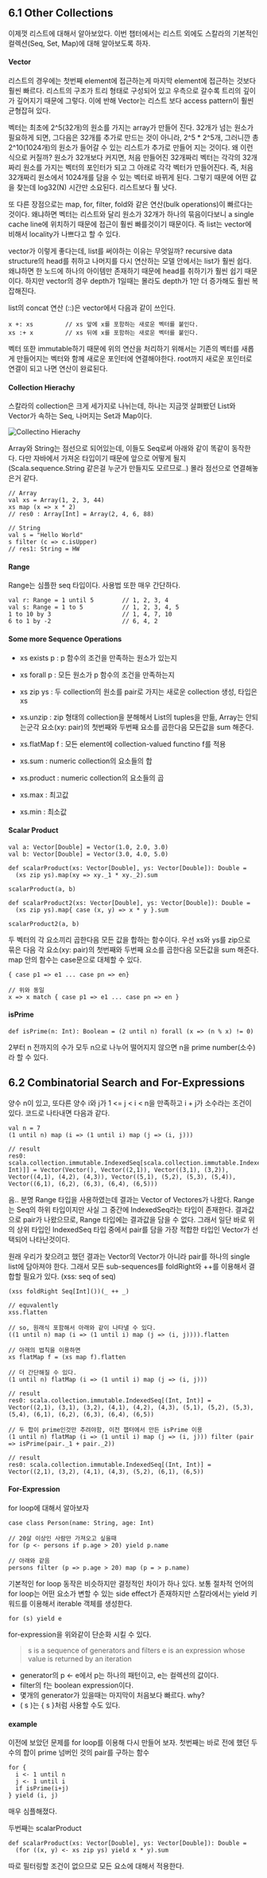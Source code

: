## 6.1 Other Collections

이제껏 리스트에 대해서 알아보았다. 이번 챕터에서는 리스트 외에도 스칼라의 기본적인 컬렉션(Seq, Set, Map)에 대해 알아보도록 하자. 

#### Vector
리스트의 경우에는 첫번째 element에 접근하는게 마지막 element에 접근하는 것보다 훨씬 빠르다. 리스트의 구조가 트리 형태로 구성되어 있고 우측으로 갈수록 트리의 깊이가 깊어지기 때문에 그렇다. 이에 반해 Vector는 리스트 보다 access pattern이 훨씬 균형잡혀 있다.

벡터는 최초에 2^5(32개)의 원소를 가지는 array가 만들어 진다. 32개가 넘는 원소가 필요하게 되면, 그다음은 32개를 추가로 만드는 것이 아니라, 2^5 * 2^5개, 그러니깐 총 2^10(1024개)의 원소가 들어갈 수 있는 리스트가 추가로 만들어 지는 것이다. 왜 이런식으로 커질까? 원소가 32개보다 커지면, 처음 만들어진 32개짜리 벡터는 각각의 32개짜리 원소를 가지는 벡터의 포인터가 되고 그 아래로 각각 벡터가 만들어진다. 즉, 처음 32개짜리 원소에서 1024개를 담을 수 있는 벡터로 바뀌게 된다. 그렇기 때문에 어떤 값을 찾는데 log32(N) 시간만 소요된다. 리스트보다 훨 낫다. 

또 다른 장점으로는 map, for, filter, fold와 같은 연산(bulk operations)이 빠르다는 것이다. 왜냐하면 벡터는 리스트와 달리 원소가 32개가 하나의 묶음이다보니 a single cache line에 위치하기 때문에 접근이 훨씬 빠를것이기 때문이다. 즉 list는 vector에 비해서 locality가 나쁘다고 할 수 있다.

vector가 이렇게 좋다는데, list를 써야하는 이유는 무엇일까? recursive data structure의 head를 취하고 나머지를 다시 연산하는 모델 안에서는 list가 훨씬 쉽다. 왜냐하면 한 노드에 하나의 아이템만 존재하기 때문에 head를 취하기가 훨씬 쉽기 때문이다. 하지만 vector의 경우 depth가 1일때는 몰라도 depth가 1만 더 증가해도 훨씬 복잡해진다.

list의 concat 연산 (::)은 vector에서 다음과 같이 쓰인다.
```
x +: xs 		// xs 앞에 x를 포함하는 새로운 벡터를 붙인다.
xs :+ x 		// xs 뒤에 x를 포함하는 새로운 벡터를 붙인다.
```

벡터 또한 immutable하기 때문에 위의 연산을 처리하기 위해서는 기존의 벡터를 새롭게 만들어지는 벡터와 함께 새로운 포인터에 연결해야한다. root까지 새로운 포인터로 연결이 되고 나면 연산이 완료된다.


#### Collection Hierachy	

스칼라의 collection은 크게 세가지로 나뉘는데, 하나는 지금껏 살펴봤던 List와 Vector가 속하는 Seq, 나머지는 Set과 Map이다. 

![Collectino Hierachy](http://docs.scala-lang.org/resources/images/collections.immutable.png)

Array와 String는 점선으로 되어있는데, 이들도 Seq로써 아래와 같이 똑같이 동작한다. 다만 자바에서 가져온 타입이기 때문에 앞으로 어떻게 될지(Scala.sequence.String 같은걸 누군가 만들지도 모르므로..) 몰라 점선으로 연결해놓은거 같다.

```
// Array
val xs = Array(1, 2, 3, 44)
xs map (x => x * 2)
// res0 : Array[Int] = Array(2, 4, 6, 88)

// String
val s = "Hello World"
s filter (c => c.isUpper)
// res1: String = HW
```

#### Range

Range는 심플한 seq 타입이다. 사용법 또한 매우 간단하다.
```
val r: Range = 1 until 5		// 1, 2, 3, 4
val s: Range = 1 to 5			// 1, 2, 3, 4, 5
1 to 10 by 3					// 1, 4, 7, 10
6 to 1 by -2					// 6, 4, 2
```

#### Some more Sequence Operations
* xs exists p 		: p 함수의 조건을 만족하는 원소가 있는지
* xs forall p 		: 모든 원소가 p 함수의 조건을 만족하는지
* xs zip ys			: 두 collection의 원소를 pair로 가지는 새로운 collection 생성, 타입은 xs
* xs.unzip 			: zip 형태의 collection을 분해해서 List의 tuples을 만듦, Array는 안되는군각 요소(xy: pair)의 첫번째와 두번째 요소를 곱한다음 모든값을 sum 해준다.

* xs.flatMap f  	: 모든 element에 collection-valued functino f를 적용  
* xs.sum       		: numeric collection의 요소들의 합
* xs.product 		: numeric collection의 요소들의 곱
* xs.max 			: 최고값
* xs.min 			: 최소값

 
 #### Scalar Product

 ```
 val a: Vector[Double] = Vector(1.0, 2.0, 3.0)
 val b: Vector[Double] = Vector(3.0, 4.0, 5.0)
  
 def scalarProduct(xs: Vector[Double], ys: Vector[Double]): Double =
   (xs zip ys).map(xy => xy._1 * xy._2).sum

 scalarProduct(a, b)

 def scalarProduct2(xs: Vector[Double], ys: Vector[Double]): Double =
   (xs zip ys).map{ case (x, y) => x * y }.sum

 scalarProduct2(a, b)
 ```

두 벡터의 각 요소끼리 곱한다음 모든 값을 합하는 함수이다. 우선 xs와 ys를 zip으로 묶은 다음 각 요소(xy: pair)의 첫번째와 두번째 요소를 곱한다음 모든값을 sum 해준다. map 안의 함수는 case문으로 대체할 수 있다.
```
{ case p1 => e1 ... case pn => en}

// 위와 동일
x => x match { case p1 => e1 ... case pn => en }
```

#### isPrime
```
def isPrime(n: Int): Boolean = (2 until n) forall (x => (n % x) != 0)
```
2부터 n 전까지의 수가 모두 n으로 나누어 떨어지지 않으면 n을 prime number(소수)라 할 수 있다.



## 6.2 Combinatorial Search and For-Expressions

양수 n이 있고, 또다른 양수 i와 j가 1 <= j < i < n을 만족하고 i + j가 소수라는 조건이 있다. 
코드로 나타내면 다음과 같다.
```
val n = 7
(1 until n) map (i => (1 until i) map (j => (i, j)))

// result
res0: scala.collection.immutable.IndexedSeq[scala.collection.immutable.IndexedSeq[(Int, Int)]] = Vector(Vector(), Vector((2,1)), Vector((3,1), (3,2)), Vector((4,1), (4,2), (4,3)), Vector((5,1), (5,2), (5,3), (5,4)), Vector((6,1), (6,2), (6,3), (6,4), (6,5)))
```

음.. 분명 Range 타입을 사용하였는데 결과는 Vector of Vectores가 나왔다.
Range는 Seq의 하위 타입이지만 사실 그 중간에 IndexedSeq라는 타입이 존재한다. 결과값으로 pair가 나왔으므로, Range 타입에는 결과값을 담을 수 없다. 그래서 일단 바로 위의 상위 타입인 IndexedSeq 타입 중에서 pair를 담을 가장 적합한 타입인 Vector가 선택되어 나타난것이다.

원래 우리가 찾으려고 했던 결과는 Vector의 Vector가 아니라 pair를 하나의 single list에 담아져야 한다. 그래서 모든 sub-sequences를 foldRight와 ++를 이용해서 결합할 필요가 있다. (xss: seq of seq)

```
(xss foldRight Seq[Int]())(_ ++ _)

// equvalently
xss.flatten

// so, 원래식 포함해서 아래와 같이 나타낼 수 있다.
((1 until n) map (i => (1 until i) map (j => (i, j)))).flatten

// 아래의 법칙을 이용하면
xs flatMap f = (xs map f).flatten

// 더 간단해질 수 있다.
(1 until n) flatMap (i => (1 until i) map (j => (i, j)))

// result 
res0: scala.collection.immutable.IndexedSeq[(Int, Int)] = Vector((2,1), (3,1), (3,2), (4,1), (4,2), (4,3), (5,1), (5,2), (5,3), (5,4), (6,1), (6,2), (6,3), (6,4), (6,5))

// 두 합이 prime인것만 추려야함, 이전 챕터에서 만든 isPrime 이용
(1 until n) flatMap (i => (1 until i) map (j => (i, j))) filter (pair => isPrime(pair._1 + pair._2))

// result 
res0: scala.collection.immutable.IndexedSeq[(Int, Int)] = Vector((2,1), (3,2), (4,1), (4,3), (5,2), (6,1), (6,5))
```

#### For-Expression

for loop에 대해서 알아보자

```
case class Person(name: String, age: Int)

// 20살 이상인 사람만 가져오고 싶을때
for (p <- persons if p.age > 20) yield p.name

// 아래와 같음
persons filter (p => p.age > 20) map (p = > p.name)
```

기본적인 for loop 동작은 비슷하지만 결정적인 차이가 하나 있다. 보통 절차적 언어의 for loop는 어떤 요소가 변할 수 있는 side effect가 존재하지만 스칼라에서는 yield 키워드를 이용해서 iterable 객체를 생성한다.

```
for (s) yield e
```
for-expression을 위와같이 단순화 시킬 수 있다.
> s is a sequence of generators and filters
> e is an expression whose value is returned by an iteration

* generator의 p <- e에서 p는 하나의 패턴이고, e는 컬렉션의 값이다.
* filter의 f는 boolean expression이다.
* 몇개의 generator가 있을때는 마지막이 처음보다 빠르다. why?
* ( s )는 { s }처럼 사용할 수도 있다.

#### example

이전에 보았던 문제를 for loop를 이용해 다시 만들어 보자.
첫번째는 바로 전에 했던 두 수의 합이 prime 넘버인 것의 pair를 구하는 함수
```
for {
  i <- 1 until n
  j <- 1 until i
  if isPrime(i+j)
} yield (i, j)
```
매우 심플해졌다.

두번째는 scalarProduct
```
def scalarProduct(xs: Vector[Double], ys: Vector[Double]): Double =
  (for ((x, y) <- xs zip ys) yield x * y).sum
```
따로 필터링할 조건이 없으므로 모든 요소에 대해서 적용한다.



